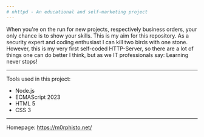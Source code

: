 ```yaml
---
# nhttpd - An educational and self-marketing project
---
```


When you're on the run for new projects, respectively business orders, your only chance is to show your skills. This is my aim for this repository. As a security expert and coding enthusiast I can kill two birds with one stone. However, this is my very first self-coded HTTP-Server, so there are a lot of things one can do better I think, but as we IT professionals say: Learning never stops!

---

Tools used in this project:

- Node.js
- ECMAScript 2023
- HTML 5
- CSS 3

---

Homepage: https://m0rphisto.net/